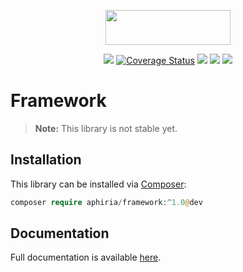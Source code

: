 <p align="center"><a href="https://www.aphiria.com" target="_blank" title="Aphiria"><img src="https://www.aphiria.com/images/aphiria-logo.svg" width="200" height="56"></a></p>

<p align="center">
<a href="https://github.com/aphiria/framework/actions"><img src="https://github.com/aphiria/framework/workflows/ci/badge.svg"></a>
<a href='https://coveralls.io/github/aphiria/framework?branch=1.x'><img src='https://coveralls.io/repos/github/aphiria/framework/badge.svg?branch=1.x' alt='Coverage Status' /></a>
<a href="https://packagist.org/packages/aphiria/framework"><img src="https://poser.pugx.org/aphiria/framework/v/stable.svg"></a>
<a href="https://packagist.org/packages/aphiria/framework"><img src="https://poser.pugx.org/aphiria/framework/v/unstable.svg"></a>
<a href="https://packagist.org/packages/aphiria/framework"><img src="https://poser.pugx.org/aphiria/framework/license.svg"></a>
</p>

# Framework

> **Note:** This library is not stable yet.

## Installation

This library can be installed via [Composer](https://getcomposer.org/download/):

```php
composer require aphiria/framework:^1.0@dev
```

## Documentation

Full documentation is available <a href="https://www.aphiria.com/docs/1.x" target="_blank">here</a>.
